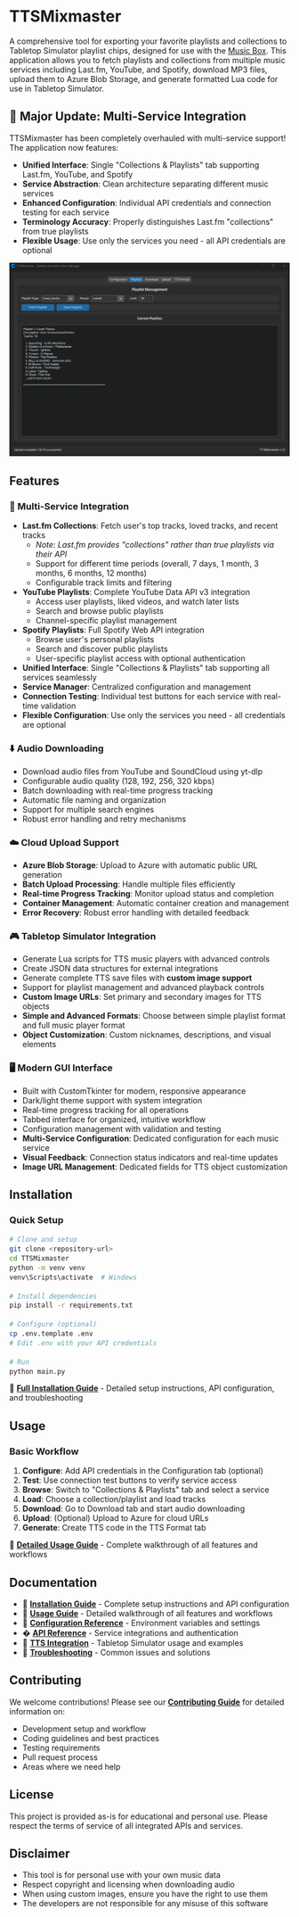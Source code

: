 # TTSMixmaster

A comprehensive tool for exporting your favorite playlists and collections to Tabletop Simulator playlist chips, designed for use with the [Music Box](https://steamcommunity.com/sharedfiles/filedetails/?id=3114355269). This application allows you to fetch playlists and collections from multiple music services including Last.fm, YouTube, and Spotify, download MP3 files, upload them to Azure Blob Storage, and generate formatted Lua code for use in Tabletop Simulator.

## 🌟 Major Update: Multi-Service Integration

TTSMixmaster has been completely overhauled with multi-service support! The application now features:

- **Unified Interface**: Single "Collections & Playlists" tab supporting Last.fm, YouTube, and Spotify
- **Service Abstraction**: Clean architecture separating different music services
- **Enhanced Configuration**: Individual API credentials and connection testing for each service
- **Terminology Accuracy**: Properly distinguishes Last.fm "collections" from true playlists
- **Flexible Usage**: Use only the services you need - all API credentials are optional

![Application Screenshot](./Screenshot%202025-06-22%20141024.png)

## Features

### 🎵 Multi-Service Integration
- **Last.fm Collections**: Fetch user's top tracks, loved tracks, and recent tracks 
  - *Note: Last.fm provides "collections" rather than true playlists via their API*
  - Support for different time periods (overall, 7 days, 1 month, 3 months, 6 months, 12 months)
  - Configurable track limits and filtering
- **YouTube Playlists**: Complete YouTube Data API v3 integration
  - Access user playlists, liked videos, and watch later lists
  - Search and browse public playlists
  - Channel-specific playlist management
- **Spotify Playlists**: Full Spotify Web API integration
  - Browse user's personal playlists
  - Search and discover public playlists
  - User-specific playlist access with optional authentication
- **Unified Interface**: Single "Collections & Playlists" tab supporting all services seamlessly
- **Service Manager**: Centralized configuration and management
- **Connection Testing**: Individual test buttons for each service with real-time validation
- **Flexible Configuration**: Use only the services you need - all credentials are optional

### ⬇️ Audio Downloading
- Download audio files from YouTube and SoundCloud using yt-dlp
- Configurable audio quality (128, 192, 256, 320 kbps)
- Batch downloading with real-time progress tracking
- Automatic file naming and organization
- Support for multiple search engines
- Robust error handling and retry mechanisms

### ☁️ Cloud Upload Support
- **Azure Blob Storage**: Upload to Azure with automatic public URL generation
- **Batch Upload Processing**: Handle multiple files efficiently
- **Real-time Progress Tracking**: Monitor upload status and completion
- **Container Management**: Automatic container creation and management
- **Error Recovery**: Robust error handling with detailed feedback

### 🎮 Tabletop Simulator Integration
- Generate Lua scripts for TTS music players with advanced controls
- Create JSON data structures for external integrations
- Generate complete TTS save files with **custom image support**
- Support for playlist management and advanced playback controls
- **Custom Image URLs**: Set primary and secondary images for TTS objects
- **Simple and Advanced Formats**: Choose between simple playlist format and full music player format
- **Object Customization**: Custom nicknames, descriptions, and visual elements

### 🖥️ Modern GUI Interface
- Built with CustomTkinter for modern, responsive appearance
- Dark/light theme support with system integration
- Real-time progress tracking for all operations
- Tabbed interface for organized, intuitive workflow
- Configuration management with validation and testing
- **Multi-Service Configuration**: Dedicated configuration for each music service
- **Visual Feedback**: Connection status indicators and real-time updates
- **Image URL Management**: Dedicated fields for TTS object customization

## Installation

### Quick Setup
```bash
# Clone and setup
git clone <repository-url>
cd TTSMixmaster
python -m venv venv
venv\Scripts\activate  # Windows

# Install dependencies
pip install -r requirements.txt

# Configure (optional)
cp .env.template .env
# Edit .env with your API credentials

# Run
python main.py
```

📖 **[Full Installation Guide](../docs/INSTALLATION.md)** - Detailed setup instructions, API configuration, and troubleshooting

## Usage

### Basic Workflow
1. **Configure**: Add API credentials in the Configuration tab (optional)
2. **Test**: Use connection test buttons to verify service access
3. **Browse**: Switch to "Collections & Playlists" tab and select a service
4. **Load**: Choose a collection/playlist and load tracks
5. **Download**: Go to Download tab and start audio downloading
6. **Upload**: (Optional) Upload to Azure for cloud URLs
7. **Generate**: Create TTS code in the TTS Format tab

📖 **[Detailed Usage Guide](../docs/USAGE.md)** - Complete walkthrough of all features and workflows

## Documentation

- 📖 **[Installation Guide](../docs/INSTALLATION.md)** - Complete setup instructions and API configuration
- 📖 **[Usage Guide](../docs/USAGE.md)** - Detailed walkthrough of all features and workflows  
- 📖 **[Configuration Reference](../docs/CONFIGURATION.md)** - Environment variables and settings
- � **[API Reference](../docs/API_REFERENCE.md)** - Service integrations and authentication
- 📖 **[TTS Integration](../docs/TTS_INTEGRATION.md)** - Tabletop Simulator usage and examples
- 📖 **[Troubleshooting](../docs/TROUBLESHOOTING.md)** - Common issues and solutions

## Contributing

We welcome contributions! Please see our **[Contributing Guide](CONTRIBUTING.md)** for detailed information on:

- Development setup and workflow
- Coding guidelines and best practices  
- Testing requirements
- Pull request process
- Areas where we need help

## License

This project is provided as-is for educational and personal use. Please respect the terms of service of all integrated APIs and services.

## Disclaimer

- This tool is for personal use with your own music data
- Respect copyright and licensing when downloading audio  
- When using custom images, ensure you have the right to use them
- The developers are not responsible for any misuse of this software
